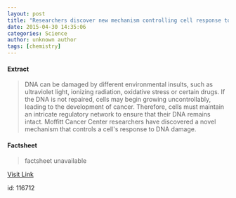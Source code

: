 ```yaml
---
layout: post
title: "Researchers discover new mechanism controlling cell response to DNA damage"
date: 2015-04-30 14:35:06
categories: Science
author: unknown author
tags: [chemistry]
---
```



#### Extract
>DNA can be damaged by different environmental insults, such as ultraviolet light, ionizing radiation, oxidative stress or certain drugs. If the DNA is not repaired, cells may begin growing uncontrollably, leading to the development of cancer. Therefore, cells must maintain an intricate regulatory network to ensure that their DNA remains intact. Moffitt Cancer Center researchers have discovered a novel mechanism that controls a cell's response to DNA damage.

#### Factsheet
>factsheet unavailable

[Visit Link](http://phys.org/news349608899.html)

id:  116712
